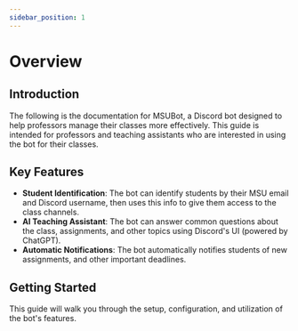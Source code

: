 ```yaml
---
sidebar_position: 1
---
```


# Overview

## Introduction
The following is the documentation for MSUBot, a Discord bot designed to help professors manage their classes more effectively. This guide is intended for professors and teaching assistants who are interested in using the bot for their classes.

## Key Features
- **Student Identification**: The bot can identify students by their MSU email and Discord username, then uses this info to give them access to the class channels.
- **AI Teaching Assistant**: The bot can answer common questions about the class, assignments, and other topics using Discord's UI (powered by ChatGPT).
- **Automatic Notifications**: The bot automatically notifies students of new assignments, and other important deadlines.

## Getting Started
This guide will walk you through the setup, configuration, and utilization of the bot's features.
